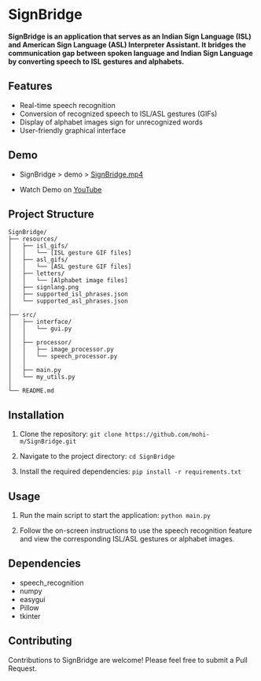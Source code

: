 # SignBridge

**SignBridge is an application that serves as an Indian Sign Language (ISL) and American Sign Language (ASL) Interpreter Assistant.
It bridges the communication gap between spoken language and Indian Sign Language by converting speech to ISL gestures and alphabets.**

## Features

- Real-time speech recognition
- Conversion of recognized speech to ISL/ASL gestures (GIFs)
- Display of alphabet images sign for unrecognized words
- User-friendly graphical interface

## Demo

- SignBridge > demo > [SignBridge.mp4](demo/SignBridge.mp4)

- Watch Demo on [YouTube](https://www.youtube.com/watch?v=FtxN6E09L_Y)

## Project Structure

```text
SignBridge/
├── resources/
│   ├── isl_gifs/
│   │   └── [ISL gesture GIF files]
│   ├── asl_gifs/
│   │   └── [ASL gesture GIF files]
│   ├── letters/
│   │   └── [Alphabet image files]
│   ├── signlang.png
│   ├── supported_isl_phrases.json
│   └── supported_asl_phrases.json
│
├── src/
│   ├── interface/
│   │   └── gui.py
│   │
│   ├── processor/
│   │   ├── image_processor.py
│   │   └── speech_processor.py
│   │
│   ├── main.py
│   └── my_utils.py
│
└── README.md

```

## Installation

1. Clone the repository:
   `git clone https://github.com/mohi-m/SignBridge.git`

2. Navigate to the project directory:
   `cd SignBridge`

3. Install the required dependencies:
   `pip install -r requirements.txt`

## Usage

1. Run the main script to start the application:
   `python main.py`

2. Follow the on-screen instructions to use the speech recognition feature and view the corresponding ISL/ASL gestures or alphabet images.

## Dependencies

- speech_recognition
- numpy
- easygui
- Pillow
- tkinter

## Contributing

Contributions to SignBridge are welcome! Please feel free to submit a Pull Request.
